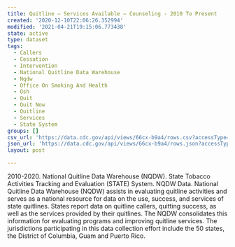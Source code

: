 ```yaml
---
title: Quitline – Services Available – Counseling - 2010 To Present
created: '2020-12-10T22:06:26.352994'
modified: '2021-04-21T19:15:06.773438'
state: active
type: dataset
tags:
  - Callers
  - Cessation
  - Intervention
  - National Quitline Data Warehouse
  - Nqdw
  - Office On Smoking And Health
  - Osh
  - Quit
  - Quit Now
  - Quitline
  - Services
  - State System
groups: []
csv_url: 'https://data.cdc.gov/api/views/66cx-b9a4/rows.csv?accessType=DOWNLOAD'
json_url: 'https://data.cdc.gov/api/views/66cx-b9a4/rows.json?accessType=DOWNLOAD'
layout: post

---
```

2010-2020.  National Quitline Data Warehouse (NQDW). State Tobacco Activities Tracking and Evaluation (STATE) System.  NQDW Data.  National Quitline Data Warehouse (NQDW) assists in evaluating quitline activities and serves as a national resource for data on the use, success, and services of state quitlines.  States report data on quitline callers, quitting success, as well as the services provided by their quitlines. The NQDW consolidates this information for evaluating programs and improving quitline services.  The jurisdictions participating in this data collection effort include the 50 states, the District of Columbia, Guam and Puerto Rico.
